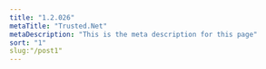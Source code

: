 ```yaml
---
title: "1.2.026"
metaTitle: "Trusted.Net"
metaDescription: "This is the meta description for this page"
sort: "1"
slug:"/post1"
---
```


